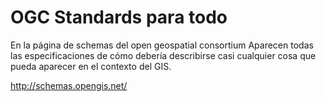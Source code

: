 # OGC Standards para todo

En la página de schemas del open geospatial consortium Aparecen todas las
especificaciones de cómo debería describirse casi cualquier cosa que pueda
aparecer en el contexto del GIS.

http://schemas.opengis.net/
